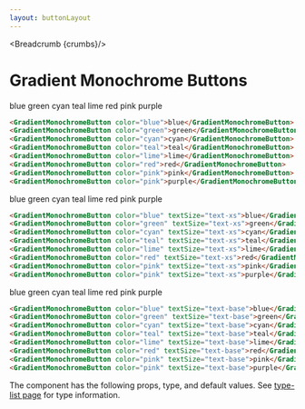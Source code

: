 ```yaml
---
layout: buttonLayout
---
```


<script>
  import Htwo from '../utils/Htwo.svelte'
  import ExampleDiv from '../utils/ExampleDiv.svelte'
  import { GradientMonochromeButton , Table, TableDefaultRow, Breadcrumb } from '$lib/index';
  import componentProps from '../props/GradientMonochromeButton.json'
  // Props table
  let items = componentProps.props
	let propHeader = ['Name', 'Type', 'Default']
	
	let divClass='w-full relative overflow-x-auto shadow-md sm:rounded-lg py-4'
let theadClass ='text-xs text-gray-700 uppercase bg-gray-50 dark:bg-gray-700 dark:text-white'

  let crumbs = [
    {
      label:'Home',
      href:'/'
    },
    {
      label:'Buttons',
      href:'/buttons/'
    },
    {
      label:'Gradient monochrome button',
      href:'/buttons/gradient-monochrome'
    },
  ]
</script>

<Breadcrumb {crumbs}/>


<h1 class="text-3xl w-full dark:text-white py-8">Gradient Monochrome Buttons</h1>

<Htwo label="text-sm" />

<ExampleDiv>
<GradientMonochromeButton color="blue">blue</GradientMonochromeButton>
<GradientMonochromeButton color="green">green</GradientMonochromeButton>
<GradientMonochromeButton color="cyan">cyan</GradientMonochromeButton>
<GradientMonochromeButton color="teal">teal</GradientMonochromeButton>
<GradientMonochromeButton color="lime">lime</GradientMonochromeButton>
<GradientMonochromeButton color="red">red</GradientMonochromeButton>
<GradientMonochromeButton color="pink">pink</GradientMonochromeButton>
<GradientMonochromeButton color="pink">purple</GradientMonochromeButton>
</ExampleDiv>

```html
<GradientMonochromeButton color="blue">blue</GradientMonochromeButton>
<GradientMonochromeButton color="green">green</GradientMonochromeButton>
<GradientMonochromeButton color="cyan">cyan</GradientMonochromeButton>
<GradientMonochromeButton color="teal">teal</GradientMonochromeButton>
<GradientMonochromeButton color="lime">lime</GradientMonochromeButton>
<GradientMonochromeButton color="red">red</GradientMonochromeButton>
<GradientMonochromeButton color="pink">pink</GradientMonochromeButton>
<GradientMonochromeButton color="pink">purple</GradientMonochromeButton>
```

<Htwo label="text-xs" />

<ExampleDiv>
<GradientMonochromeButton color="blue" textSize="text-xs">blue</GradientMonochromeButton>
<GradientMonochromeButton color="green" textSize="text-xs">green</GradientMonochromeButton>
<GradientMonochromeButton color="cyan" textSize="text-xs">cyan</GradientMonochromeButton>
<GradientMonochromeButton color="teal" textSize="text-xs">teal</GradientMonochromeButton>
<GradientMonochromeButton color="lime" textSize="text-xs">lime</GradientMonochromeButton>
<GradientMonochromeButton color="red" textSize="text-xs">red</GradientMonochromeButton>
<GradientMonochromeButton color="pink" textSize="text-xs">pink</GradientMonochromeButton>
<GradientMonochromeButton color="pink" textSize="text-xs">purple</GradientMonochromeButton>
</ExampleDiv>

```html
<GradientMonochromeButton color="blue" textSize="text-xs">blue</GradientMonochromeButton>
<GradientMonochromeButton color="green" textSize="text-xs">green</GradientMonochromeButton>
<GradientMonochromeButton color="cyan" textSize="text-xs">cyan</GradientMonochromeButton>
<GradientMonochromeButton color="teal" textSize="text-xs">teal</GradientMonochromeButton>
<GradientMonochromeButton color="lime" textSize="text-xs">lime</GradientMonochromeButton>
<GradientMonochromeButton color="red" textSize="text-xs">red</GradientMonochromeButton>
<GradientMonochromeButton color="pink" textSize="text-xs">pink</GradientMonochromeButton>
<GradientMonochromeButton color="pink" textSize="text-xs">purple</GradientMonochromeButton>
```

<Htwo label="text-base" />

<ExampleDiv>
<GradientMonochromeButton color="blue" textSize="text-base">blue</GradientMonochromeButton>
<GradientMonochromeButton color="green" textSize="text-base">green</GradientMonochromeButton>
<GradientMonochromeButton color="cyan" textSize="text-base">cyan</GradientMonochromeButton>
<GradientMonochromeButton color="teal" textSize="text-base">teal</GradientMonochromeButton>
<GradientMonochromeButton color="lime" textSize="text-base">lime</GradientMonochromeButton>
<GradientMonochromeButton color="red" textSize="text-base">red</GradientMonochromeButton>
<GradientMonochromeButton color="pink" textSize="text-base">pink</GradientMonochromeButton>
<GradientMonochromeButton color="pink" textSize="text-base">purple</GradientMonochromeButton>
</ExampleDiv>

```html
<GradientMonochromeButton color="blue" textSize="text-base">blue</GradientMonochromeButton>
<GradientMonochromeButton color="green" textSize="text-base">green</GradientMonochromeButton>
<GradientMonochromeButton color="cyan" textSize="text-base">cyan</GradientMonochromeButton>
<GradientMonochromeButton color="teal" textSize="text-base">teal</GradientMonochromeButton>
<GradientMonochromeButton color="lime" textSize="text-base">lime</GradientMonochromeButton>
<GradientMonochromeButton color="red" textSize="text-base">red</GradientMonochromeButton>
<GradientMonochromeButton color="pink" textSize="text-base">pink</GradientMonochromeButton>
<GradientMonochromeButton color="pink" textSize="text-base">purple</GradientMonochromeButton>
```

<Htwo label="Props" />

<p>The component has the following props, type, and default values. See <a href="/type-list">type-list page</a> for type information.</p>


<Table header={propHeader} {divClass} {theadClass}>
  <TableDefaultRow {items} rowState='hover' />
</Table>